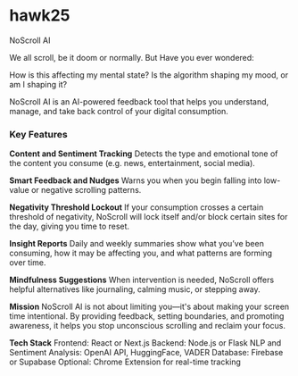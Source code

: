 # hawk25


NoScroll AI

We all scroll, be it doom or normally. But Have you ever wondered:

How is this affecting my mental state?
Is the algorithm shaping my mood, or am I shaping it?

NoScroll AI is an AI-powered feedback tool that helps you understand, manage, and take back control of your digital consumption.


### Key Features

**Content and Sentiment Tracking**
Detects the type and emotional tone of the content you consume (e.g. news, entertainment, social media).

**Smart Feedback and Nudges**
Warns you when you begin falling into low-value or negative scrolling patterns.

**Negativity Threshold Lockout**
If your consumption crosses a certain threshold of negativity, NoScroll will lock itself and/or block certain sites for the day, giving you time to reset.

**Insight Reports**
Daily and weekly summaries show what you’ve been consuming, how it may be affecting you, and what patterns are forming over time.

**Mindfulness Suggestions**
When intervention is needed, NoScroll offers helpful alternatives like journaling, calming music, or stepping away.

**Mission**
NoScroll AI is not about limiting you—it's about making your screen time intentional.
By providing feedback, setting boundaries, and promoting awareness, it helps you stop unconscious scrolling and reclaim your focus.

**Tech Stack**
Frontend: React or Next.js
Backend: Node.js or Flask
NLP and Sentiment Analysis: OpenAI API, HuggingFace, VADER
Database: Firebase or Supabase
Optional: Chrome Extension for real-time tracking
